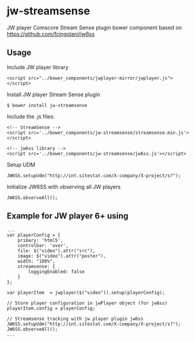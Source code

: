# jw-streamsense
JW player Comscore Stream Sense plugin bower component based on https://github.com/fcingolani/jw6ss

Usage
-----

Include JW player library

    <script src="../bower_components/jwplayer-mirror/jwplayer.js"></script>

Install JW player Stream Sense plugin

    $ bower install jw-streamsense

Include the .js files:

    <!-- StreamSense -->
    <script src='../bower_components/jw-streamsense/streamsense.min.js'></script>

    <!-- jw6ss library -->
    <script src='../bower_components/jw-streamsense/jw6ss.js'></script>

Setup UDM

    JW6SS.setupUdm("http://int.sitestat.com/X-company/X-project/s?");

Initialize JW6SS with observing all JW players

    JW6SS.observeAll();

Example for JW player 6+ using
------------------------------
    ...
    var playerConfig = {
        primary: 'html5',
        controlbar: 'over',
        file: $("video").attr("src"),
        image: $("video").attr("poster"),
        width: "100%",
        streamsense: {
            loggingEnabled: false
        }
    };

    var playerItem  = jwplayer($("video")).setup(playerConfig);

    // Store player configuration in jwPlayer object (for jw6ss)
    playerItem.config = playerConfig;

    // Streamsense tracking with jw player plugin jw6ss
    JW6SS.setupUdm("http://int.sitestat.com/X-company/X-project/s?");
    JW6SS.observeAll();
    ...

